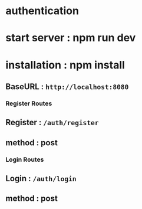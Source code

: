 # authentication

# start server : npm run dev
# installation : npm install


## BaseURL : `http://localhost:8080`

### Register Routes
## Register : `/auth/register`
## method : post

### Login Routes
## Login : `/auth/login`
## method : post
